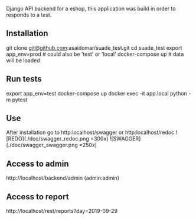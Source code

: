 Django API backend for a eshop, this application was build in order to responds to a test.


## Installation
git clone git@github.com:asaidomar/suade_test.git
cd suade_test
export app_env=prod   # could also be 'test' or 'local'
docker-compose up     # data will be loaded

## Run tests
export app_env=test
docker-compose up
docker exec -it app.local python -m pytest

## Use
After installation go to http:localhost/swagger or http:localhost/redoc
![REDO](./doc/swagger_redoc.png =300x)
![SWAGGER](./doc/swagger_swagger.png =250x)


## Access to admin
http://localhost/backend/admin (admin:admin)

## Access to report
http://localhost/rest/reports?day=2019-09-29

